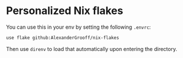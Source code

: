 # Personalized Nix flakes

You can use this in your env by setting the following `.envrc`:

```bash
use flake github:AlexanderGrooff/nix-flakes
```

Then use `direnv` to load that automatically upon entering the directory.
